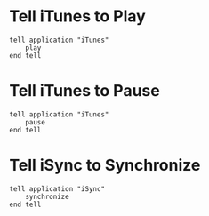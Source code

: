 # Tell iTunes to Play #

```
tell application "iTunes"
	play
end tell
```


# Tell iTunes to Pause #

```
tell application "iTunes"
	pause
end tell
```


# Tell iSync to Synchronize #

```
tell application "iSync"
	synchronize
end tell
```